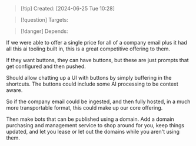 
>[!tip] Created: [2024-06-25 Tue 10:28]

>[!question] Targets: 

>[!danger] Depends: 

If we were able to offer a single price for all of a company email plus it had all this ai tooling built in, this is a great competitive offering to them.

If they want buttons, they can have buttons, but these are just prompts that get configured and then pushed.

Should allow chatting up a UI with buttons by simply buffering in the shortcuts.  The buttons could include some AI processing to be context aware.

So if the company email could be ingested, and then fully hosted, in a much more transportable format, this could make up our core offering.

Then make bots that can be published using a domain.
Add a domain purchasing and management service to shop around for you, keep things updated, and let you lease or let out the domains while you aren't using them.